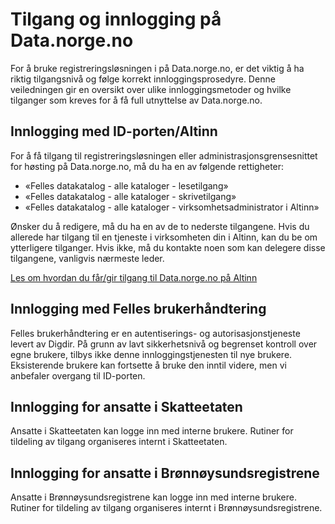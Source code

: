 # Tilgang og innlogging på Data.norge.no

For å bruke registreringsløsningen i på Data.norge.no, er det viktig å ha riktig tilgangsnivå og følge korrekt innloggingsprosedyre. Denne veiledningen gir en oversikt over ulike innloggingsmetoder og hvilke tilganger som kreves for å få full utnyttelse av Data.norge.no.

## Innlogging med ID-porten/Altinn

For å få tilgang til registreringsløsningen eller administrasjonsgrensesnittet for høsting på Data.norge.no, må du ha en av følgende rettigheter:

- «Felles datakatalog - alle kataloger - lesetilgang»
- «Felles datakatalog - alle kataloger - skrivetilgang»
- «Felles datakatalog - alle kataloger - virksomhetsadministrator i Altinn»

Ønsker du å redigere, må du ha en av de to nederste tilgangene. Hvis du allerede har tilgang til en tjeneste i virksomheten din i Altinn, kan du be om ytterligere tilganger. Hvis ikke, må du kontakte noen som kan delegere disse tilgangene, vanligvis nærmeste leder.

[Les om hvordan du får/gir tilgang til Data.norge.no på Altinn](https://info.altinn.no/skjemaoversikt/digitaliseringsdirektoratet/felles-datakatalog/)

## Innlogging med Felles brukerhåndtering

Felles brukerhåndtering er en autentiserings- og autorisasjonstjeneste levert av Digdir. På grunn av lavt sikkerhetsnivå og begrenset kontroll over egne brukere, tilbys ikke denne innloggingstjenesten til nye brukere. Eksisterende brukere kan fortsette å bruke den inntil videre, men vi anbefaler overgang til ID-porten.

## Innlogging for ansatte i Skatteetaten

Ansatte i Skatteetaten kan logge inn med interne brukere. Rutiner for tildeling av tilgang organiseres internt i Skatteetaten.

## Innlogging for ansatte i Brønnøysundsregistrene

Ansatte i Brønnøysundsregistrene kan logge inn med interne brukere. Rutiner for tildeling av tilgang organiseres internt i Brønnøysundsregistrene.
